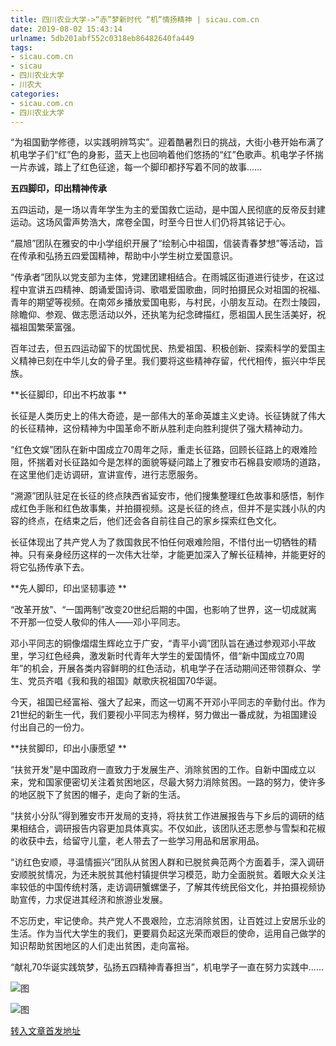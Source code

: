 ```yaml
---
title: 四川农业大学->“赤”梦新时代 “机”情扬精神 | sicau.com.cn
date: 2019-08-02 15:43:14
urlname: 5db201abf552c0318eb86482640fa449
tags: 
- sicau.com.cn
- sicau
- 四川农业大学
- 川农大
categories:
- sicau.com.cn
- 四川农业大学
---
```



“为祖国勤学修德，以实践明辨笃实”。迎着酷暑烈日的挑战，大街小巷开始布满了机电学子们“红”色的身影，蓝天上也回响着他们悠扬的“红”色歌声。机电学子怀揣一片赤诚，踏上了红色征途，每一个脚印都抒写着不同的故事……

**五四脚印，印出精神传承**

五四运动，是一场以青年学生为主的爱国救亡运动，是中国人民彻底的反帝反封建运动。这场风雷声势浩大，席卷全国，时至今日世人们仍将其铭记于心。

“晨旭”团队在雅安的中小学组织开展了“绘制心中祖国，信装青春梦想”等活动，旨在传承和弘扬五四爱国精神，帮助中小学生树立爱国意识。

“传承者”团队以党支部为主体，党建团建相结合。在雨城区街道进行徒步，在这过程中宣讲五四精神、朗诵爱国诗词、歌唱爱国歌曲，同时拍摄民众对祖国的祝福、青年的期望等视频。在南郊乡播放爱国电影，与村民，小朋友互动。在烈士陵园，除瞻仰、参观、做志愿活动以外，还执笔为纪念碑描红，愿祖国人民生活美好，祝福祖国繁荣富强。

百年过去，但五四运动留下的忧国忧民、热爱祖国、积极创新、探索科学的爱国主义精神已刻在中华儿女的骨子里。我们要将这些精神存留，代代相传，振兴中华民族。

**长征脚印，印出不朽故事 **

长征是人类历史上的伟大奇迹，是一部伟大的革命英雄主义史诗。长征铸就了伟大的长征精神，这份精神为中国革命不断从胜利走向胜利提供了强大精神动力。

“红色文娱”团队在新中国成立70周年之际，重走长征路，回顾长征路上的艰难险阻，怀揣着对长征路如今是怎样的面貌等疑问踏上了雅安市石棉县安顺场的道路，在这里他们走访调研，宣讲宣传，进行志愿服务。

“溯源”团队驻足在长征的终点陕西省延安市，他们搜集整理红色故事和感悟，制作成红色手账和红色故事集，并拍摄视频。这是长征的终点，但并不是实践小队的内容的终点，在结束之后，他们还会各自前往自己的家乡探索红色文化。

长征体现出了共产党人为了救国救民不怕任何艰难险阻，不惜付出一切牺牲的精神。只有亲身经历这样的一次伟大壮举，才能更加深入了解长征精神，并能更好的将它弘扬传承下去。

**先人脚印，印出坚韧事迹 **

“改革开放”、“一国两制”改变20世纪后期的中国，也影响了世界，这一切成就离不开那一位受人敬仰的伟人——邓小平同志。

邓小平同志的铜像熠熠生辉屹立于广安，“青平小调”团队旨在通过参观邓小平故里，学习红色经典，激发新时代青年大学生的爱国情怀，借“新中国成立70周年”的机会，开展各类内容鲜明的红色活动，机电学子在活动期间还带领群众、学生、党员齐唱《我和我的祖国》献歌庆祝祖国70华诞。

今天，祖国已经富裕、强大了起来，而这一切离不开邓小平同志的辛勤付出。作为21世纪的新生一代，我们要视小平同志为榜样，努力做出一番成就，为祖国建设付出自己的一份力。

**扶贫脚印，印出小康愿望 **

“扶贫开发”是中国政府一直致力于发展生产、消除贫困的工作。自新中国成立以来，党和国家便密切关注着贫困地区，尽最大努力消除贫困。一路的努力，使许多的地区脱下了贫困的帽子，走向了新的生活。

“扶贫小分队”得到雅安市开发局的支持，将扶贫工作进展报告与下乡后的调研的结果相结合，调研报告内容更加具体真实。不仅如此，该团队还志愿参与雪梨和花椒的收获中去，给留守儿童，老人带去了一些学习用品和居家用品。

“访红色安顺，寻温情振兴”团队从贫困人群和已脱贫典范两个方面着手，深入调研安顺脱贫情况，为还未脱贫其他村镇提供学习模范，助力全面脱贫。着眼大众关注率较低的中国传统村落，走访调研蟹螺堡子，了解其传统民俗文化，并拍摄视频协助宣传，力求促进其经济和旅游业发展。

不忘历史，牢记使命。共产党人不畏艰险，立志消除贫困，让百姓过上安居乐业的生活。作为当代大学生的我们，更要肩负起这光荣而艰巨的使命，运用自己做学的知识帮助贫困地区的人们走出贫困，走向富裕。

“献礼70华诞实践筑梦，弘扬五四精神青春担当”，机电学子一直在努力实践中……



![图](https://news.sicau.edu.cn/__local/8/8E/52/EFEAA11747CF7CDD6C1257D723D_88ECD3F6_19F54.jpg)

![图](https://news.sicau.edu.cn/__local/4/74/63/38679D9E5AAE998757D2466D199_1611953D_1261C.jpeg)

[转入文章首发地址](https://news.sicau.edu.cn/info/1078/52722.htm)